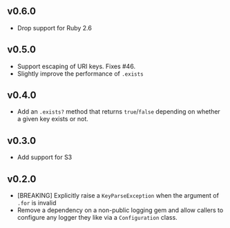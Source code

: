 v0.6.0
------
- Drop support for Ruby 2.6

v0.5.0
------
- Support escaping of URI keys. Fixes #46.
- Slightly improve the performance of `.exists`

v0.4.0
------
- Add an `.exists?` method that returns `true`/`false` depending on whether a given
  key exists or not.

v0.3.0
------
- Add support for S3

v0.2.0
------

- [BREAKING] Explicitly raise a `KeyParseException` when the argument of `.for` is invalid
- Remove a dependency on a non-public logging gem and allow callers to configure
  any logger they like via a `Configuration` class.

